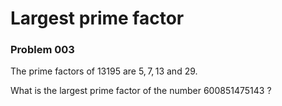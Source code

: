 # Largest prime factor
### Problem 003

The prime factors of $13195$ are $5, 7, 13$ and $29$. 

What is the largest prime factor of the number $600851475143$ ? 

